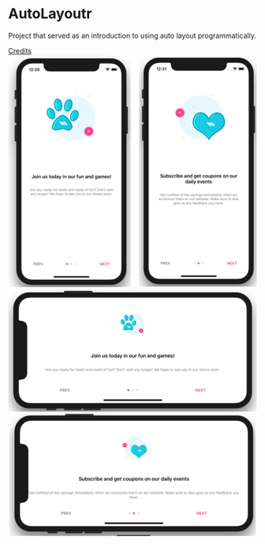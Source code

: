 # AutoLayoutr

Project that served as an introduction to using auto layout programmatically.

[Credits](https://www.youtube.com/watch?v=9RydRg0ZKaI&list=PL0dzCUj1L5JHdeOlzJtp5zlsdrliJTC7F)
![Screenshot 1](https://github.com/TiagoSantosSilva/AutoLayoutr/blob/master/Screenshots/Auto%20Layoutr%20-%201.png)
![Screenshots 2](https://github.com/TiagoSantosSilva/AutoLayoutr/blob/master/Screenshots/Auto%20Layoutr%20-%202.png)
